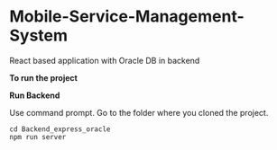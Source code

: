 # Mobile-Service-Management-System
React based application with Oracle DB in backend

**To run the project**

**Run Backend**

Use command prompt. Go to the folder where you cloned the project.

```
cd Backend_express_oracle
npm run server
```
